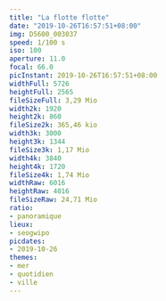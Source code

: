 ```yaml
---
title: "La flotte flotte"
date: "2019-10-26T16:57:51+08:00"
img: D5600_003037
speed: 1/100 s
iso: 100
aperture: 11.0
focal: 66.0
picInstant: 2019-10-26T16:57:51+08:00
widthFull: 5726
heightFull: 2565
fileSizeFull: 3,29 Mio
width2k: 1920
height2k: 860
fileSize2k: 365,46 kio
width3k: 3000
height3k: 1344
fileSize3k: 1,17 Mio
width4k: 3840
height4k: 1720
fileSize4k: 1,74 Mio
widthRaw: 6016
heightRaw: 4016
fileSizeRaw: 24,71 Mio
ratio:
- panoramique
lieux:
- seogwipo
picdates:
- 2019-10-26
themes:
- mer
- quotidien
- ville
---
```



